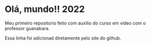 # Olá, mundo!! 2022
 Meu primeiro repositorio feito com auxilio do curso em video com o professor guanabara.

Essa linha  foi adicionad  diretamente  pelo site do github.

